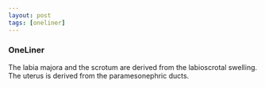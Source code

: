 ```yaml
---
layout: post
tags: [oneliner]
---
```



### OneLiner

The labia majora and the scrotum are derived from the labioscrotal swelling. The uterus is derived from the paramesonephric ducts.
